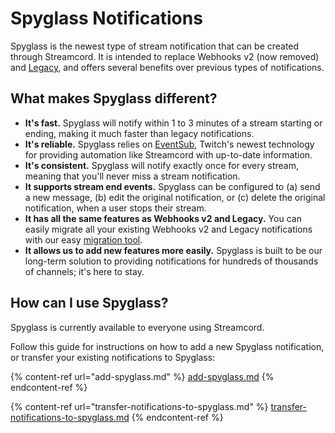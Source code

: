 # Spyglass Notifications

Spyglass is the newest type of stream notification that can be created through Streamcord. It is intended to replace Webhooks v2 (now removed) and [Legacy](../legacy/), and offers several benefits over previous types of notifications.

## What makes Spyglass different?

* **It's fast.** Spyglass will notify within 1 to 3 minutes of a stream starting or ending, making it much faster than legacy notifications.
* **It's reliable.** Spyglass relies on [EventSub](https://dev.twitch.tv/docs/eventsub), Twitch's newest technology for providing automation like Streamcord with up-to-date information.
* **It's consistent.** Spyglass will notify exactly once for every stream, meaning that you'll never miss a stream notification.
* **It supports stream end events.** Spyglass can be configured to (a) send a new message, (b) edit the original notification, or (c) delete the original notification, when a user stops their stream.&#x20;
* **It has all the same features as Webhooks v2 and Legacy.** You can easily migrate all your existing Webhooks v2 and Legacy notifications with our easy [migration tool](transfer-notifications-to-spyglass.md).
* **It allows us to add new features more easily.** Spyglass is built to be our long-term solution to providing notifications for hundreds of thousands of channels; it's here to stay.

## How can I use Spyglass?

Spyglass is currently available to everyone using Streamcord.

Follow this guide for instructions on how to add a new Spyglass notification, or transfer your existing notifications to Spyglass:

{% content-ref url="add-spyglass.md" %}
[add-spyglass.md](add-spyglass.md)
{% endcontent-ref %}

{% content-ref url="transfer-notifications-to-spyglass.md" %}
[transfer-notifications-to-spyglass.md](transfer-notifications-to-spyglass.md)
{% endcontent-ref %}

